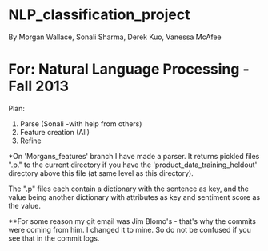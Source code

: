 NLP_classification_project
==========================
By Morgan Wallace, Sonali Sharma, Derek Kuo, Vanessa McAfee

For: Natural Language Processing - Fall 2013
=========================

Plan:
1. Parse (Sonali -with help from others)
2. Feature creation (All)
3. Refine

*On 'Morgans_features' branch I have made a parser. It returns pickled files
".p." to the current directory if you have the 'product_data_training_heldout'
directory above this file (at same level as this directory).

The ".p" files each contain a dictionary with the sentence as key, and the 
value being another dictionary with attributes as key and sentiment score as the value.

**For some reason my git email was Jim Blomo's - that's why the commits were coming from him. I changed it to mine. So do not be confused if you see that in the commit logs.
